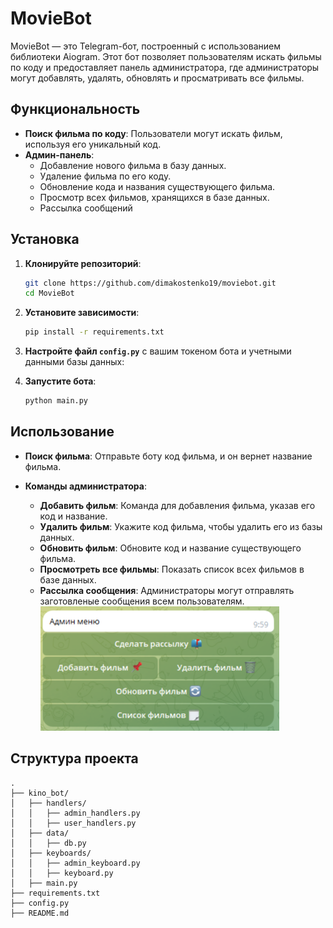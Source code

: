 # MovieBot

MovieBot — это Telegram-бот, построенный с использованием библиотеки Aiogram. Этот бот позволяет пользователям искать фильмы по коду и предоставляет панель администратора, где администраторы могут добавлять, удалять, обновлять и просматривать все фильмы.

## Функциональность

- **Поиск фильма по коду**: Пользователи могут искать фильм, используя его уникальный код.
- **Админ-панель**:
  - Добавление нового фильма в базу данных.
  - Удаление фильма по его коду.
  - Обновление кода и названия существующего фильма.
  - Просмотр всех фильмов, хранящихся в базе данных.
  - Рассылка сообщений
## Установка

1. **Клонируйте репозиторий**:
    ```bash
    git clone https://github.com/dimakostenko19/moviebot.git
    cd MovieBot
    ```

2. **Установите зависимости**:
    ```bash
    pip install -r requirements.txt
    ```

3. **Настройте файл `config.py`** с вашим токеном бота и учетными данными базы данных:

4. **Запустите бота**:
    ```bash
    python main.py
    ```

## Использование

- **Поиск фильма**: Отправьте боту код фильма, и он вернет название фильма.
  
- **Команды администратора**:
  - **Добавить фильм**: Команда для добавления фильма, указав его код и название.
  - **Удалить фильм**: Укажите код фильма, чтобы удалить его из базы данных.
  - **Обновить фильм**: Обновите код и название существующего фильма.
  - **Просмотреть все фильмы**: Показать список всех фильмов в базе данных.
  - **Рассылка сообщения**: Администраторы могут отправлять заготовленые сообщения всем пользователям.
![menu img](https://github.com/dimakostenko19/moviebot/blob/main/menu_img.png)
## Структура проекта

```plaintext
.
├── kino_bot/
│   ├── handlers/
│   │   ├── admin_handlers.py
│   │   ├── user_handlers.py
│   ├── data/
│   │   ├── db.py
│   ├── keyboards/
│   │   ├── admin_keyboard.py
│   │   ├── keyboard.py
│   ├── main.py
├── requirements.txt
├── config.py
├── README.md